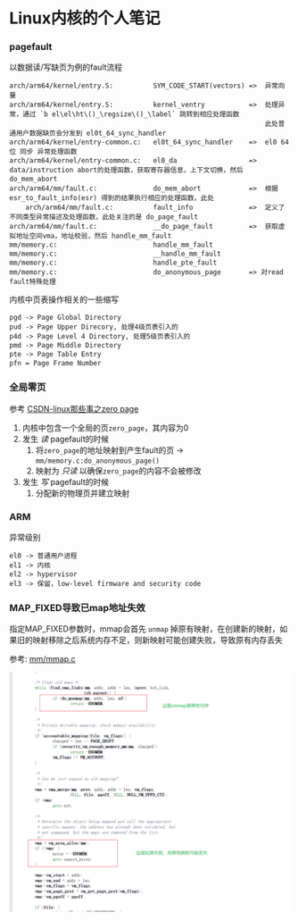 
# Linux内核的个人笔记

### pagefault

以数据读/写缺页为例的fault流程

```
arch/arm64/kernel/entry.S:          SYM_CODE_START(vectors) =>  异常向量
arch/arm64/kernel/entry.S:          kernel_ventry           =>  处理异常，通过 `b el\el\ht\()_\regsize\()_\label` 跳转到相应处理函数
                                                                此处普通用户数据缺页会分发到 el0t_64_sync_handler
arch/arm64/kernel/entry-common.c:   el0t_64_sync_handler    =>  el0 64位 同步 异常处理函数
arch/arm64/kernel/entry-common.c:   el0_da                  =>  data/instruction abort的处理函数，获取寄存器信息，上下文切换，然后 do_mem_abort
arch/arm64/mm/fault.c:              do_mem_abort            =>  根据 esr_to_fault_info(esr) 得到的结果执行相应的处理函数，此处
    arch/arm64/mm/fault.c:          fault_info              =>  定义了不同类型异常描述及处理函数，此处关注的是 do_page_fault
arch/arm64/mm/fault.c:              __do_page_fault         =>  获取虚拟地址空间vma，地址校验，然后 handle_mm_fault
mm/memory.c:                        handle_mm_fault
mm/memory.c:                        __handle_mm_fault
mm/memory.c:                        handle_pte_fault
mm/memory.c:                        do_anonymous_page       => 对read fault特殊处理
```

内核中页表操作相关的一些缩写

```
pgd -> Page Global Directory
pud -> Page Upper Direcory, 处理4级页表引入的
p4d -> Page Level 4 Directory, 处理5级页表引入的
pmd -> Page Middle Directory
pte -> Page Table Entry
pfn = Page Frame Number
```

### 全局零页

参考 [CSDN-linux那些事之zero page](https://blog.csdn.net/weixin_42730667/article/details/123121624)

1. 内核中包含一个全局的页`zero_page`，其内容为0
2. 发生 *读* pagefault的时候
   1. 将`zero_page`的地址映射到产生fault的页 -> `mm/memory.c:do_anonymous_page()`
   2. 映射为 *只读* 以确保`zero_page`的内容不会被修改
3. 发生 *写* pagefault的时候
   1. 分配新的物理页并建立映射


### ARM

异常级别

```
el0 -> 普通用户进程
el1 -> 内核
el2 -> hypervisor
el3 -> 保留，low-level firmware and security code
```

### MAP_FIXED导致已map地址失效

指定MAP_FIXED参数时，mmap会首先 `unmap` 掉原有映射，在创建新的映射，如果旧的映射移除之后系统内存不足，则新映射可能创建失败，导致原有内存丢失

参考: [mm/mmap.c](https://elixir.bootlin.com/linux/v5.0.1/source/mm/mmap.c#L1701)

![](2022-11-19-14-48-32.png)
